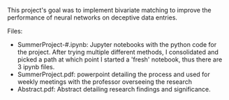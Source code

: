 This project's goal was to implement bivariate matching to improve the performance of neural networks on deceptive data entries.

Files:

- SummerProject-#.ipynb: Jupyter notebooks with the python code for the project. After trying multiple different methods, I consolidated and picked a path at which point I started a 'fresh' notebook, thus there are 3 ipynb files.
- SummerProject.pdf: powerpoint detailing the process and used for weekly meetings with the professor overseeing the research
- Abstract.pdf: Abstract detailing research findings and significance. 
